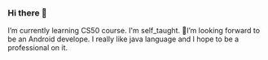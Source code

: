 ### Hi there 👋
   I’m currently learning CS50 course.
   I'm self_taught.
               🎯I’m looking forward to be an Android develope.
                            I really like java language and I hope to be a professional on it.

<!--
**flatah202/flatah202** is a ✨ _special_ ✨ repository because its `README.md` (this file) appears on your GitHub profile.
Here are some ideas to get you started:


- 🌱 I’m currently learning CS50 course.
- 👯 I’m looking to collaborate on ...
- 🤔 I’m looking forward to be an Android develope
-->
